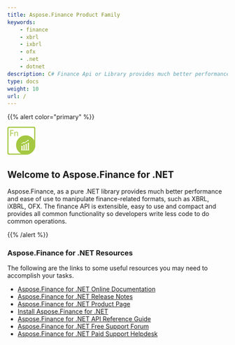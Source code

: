 ```yaml
---
title: Aspose.Finance Product Family
keywords:
    - finance
    - xbrl
    - ixbrl
    - ofx
    - .net
    - dotnet
description: C# Finance Api or Library provides much better performance and ease of use to manipulate finance-related formats, such as XBRL, iXBRL, OFX.
type: docs
weight: 10
url: /
---
```


{{% alert color="primary" %}}

<img src="home_1.png" style="width:64px;height:64px;" alt="Aspose.Finance for .NET Product Logo" />

<h2>Welcome to Aspose.Finance for .NET</h2>

Aspose.Finance, as a pure .NET library provides much better performance and ease of use to manipulate finance-related formats, such as XBRL, iXBRL, OFX. The finance API is extensible, easy to use and compact and provides all common functionality so developers write less code to do common operations.

{{% /alert %}}

<h3>Aspose.Finance for .NET Resources</h3>

The following are the links to some useful resources you may need to accomplish your tasks.

- [Aspose.Finance for .NET Online Documentation](/finance/net/)
- [Aspose.Finance for .NET Release Notes](/finance/net/release-notes/)
- [Aspose.Finance for .NET Product Page](https://products.aspose.com/finance/net)
- [Install Aspose.Finance for .NET](/finance/net/installation/)
- [Aspose.Finance for .NET API Reference Guide](https://apireference.aspose.com/finance/net)
- [Aspose.Finance for .NET Free Support Forum](https://forum.aspose.com/c/finance)
- [Aspose.Finance for .NET Paid Support Helpdesk](https://helpdesk.aspose.com/)

